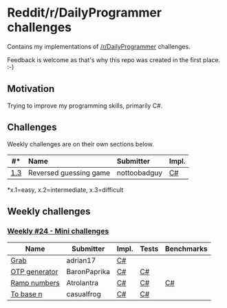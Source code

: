 # Reddit/r/DailyProgrammer challenges
Contains my implementations of [/r/DailyProgrammer](http://www.reddit.com/r/dailyprogrammer) challenges.

Feedback is welcome as that's why this repo was created in the first place. :-)

## Motivation
Trying to improve my programming skills, primarily C#.

## Challenges
Weekly challenges are on their own sections below.

| #*  | Name | Submitter | Impl.           |
| --- | :--- | :-------- | :-------------- |
| [1.3](http://www.reddit.com/r/dailyprogrammer/comments/pii6j/difficult_challenge_1/) | Reversed guessing game | nottoobadguy | [C#](/CSharp/Challenge1/Difficult) |

*x.1=easy,
x.2=intermediate,
x.3=difficult

## Weekly challenges

### [Weekly #24 - Mini challenges](http://www.reddit.com/r/dailyprogrammer/comments/3o4tpz/weekly_24_mini_challenges/)

| Name | Submitter | Impl. | Tests | Benchmarks |
| ---- | --------- |------ | ----- | ---------- |
| [Grab](http://www.reddit.com/r/dailyprogrammer/comments/3o4tpz/weekly_24_mini_challenges/cvu1763) | adrian17 | [C#](/CSharp/Weekly24/Grab) |
| [OTP generator](http://www.reddit.com/r/dailyprogrammer/comments/3o4tpz/weekly_24_mini_challenges/cvu1z9b) | BaronPaprika | [C#](/CSharp/Weekly24/OneTimePadGenerator) | [C#](/CSharp/Weekly24/OneTimePadGenerator.Test) |
| [Ramp numbers](http://www.reddit.com/r/dailyprogrammer/comments/3o4tpz/weekly_24_mini_challenges/cvudq0c) | Atrolantra | [C#](/CSharp/Weekly24/RampNumbers) | [C#](/CSharp/Weekly24/RampNumbers.Test) | [C#](/CSharp/Weekly24/RampNumbers.Benchmark) |
| [To base n](http://www.reddit.com/r/dailyprogrammer/comments/3o4tpz/weekly_24_mini_challenges/cvu1xu3) | casualfrog | [C#](/CSharp/Weekly24/BaseN) | [C#](/CSharp/Weekly24/BaseN.Test) |

